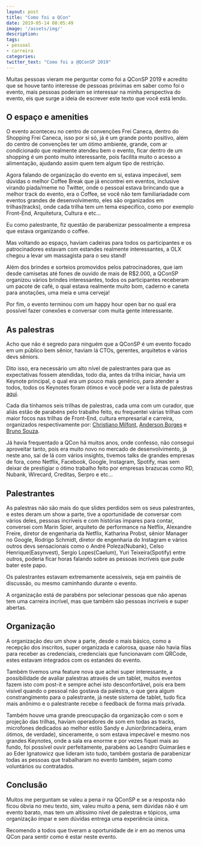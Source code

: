 ```yaml
---
layout: post
title: "Como foi a QCon"
date: 2019-05-14 08:05:49
image: '/assets/img/'
description:
tags:
- pessoal
- carreira
categories:
twitter_text: "Como foi a @QConSP 2019"
---
```


Muitas pessoas vieram me perguntar como foi a QConSP 2019 e acredito que se houve tanto interesse de pessoas próximas em saber como foi o evento, mais pessoas poderiam se interessar na minha perspectiva do evento, eis que surge a ideia de escrever este texto que você está lendo.

## O espaço e amenities

O evento aconteceu no centro de convenções Frei Caneca, dentro do Shopping Frei Caneca, isso por si só, já é um grande ponto positivo, além do centro de convenções ter um ótimo ambiente, grande, com ar condicionado que realmente atendeu bem o evento, ficar dentro de um shopping é um ponto muito interessante, pois facilita muito o acesso a alimentação, ajudando assim quem tem algum tipo de restrição.

Agora falando de organização do evento em si, estava impecável, sem dúvidas o melhor Coffee Break que já encontrei em eventos, inclusive virando piada/meme no Twitter, onde o pessoal estava brincando que a melhor track do evento, era o Coffee, se você não tem familiariadade com eventos grandes de desenvolvimento, eles são organizados em trilhas(tracks), onde cada trilha tem um tema especifíco, como por exemplo Front-End, Arquitetura, Cultura e etc...

Eu como palestrante, fiz questão de parabenizar pessoalmente a empresa que estava organizando o coffee.

Mas voltando ao espaço, haviam cadeiras para todos os participantes e os patrocinadores estavam com estandes realmente interessantes, a OLX chegou a levar um massagista para o seu stand!

Além dos brindes e sorteios promovidos pelos patrocinadores, que iam desde camisetas até fones de ouvido de mais de R$2.000, a QConSP organizou vários brindes interessantes, todos os participantes receberam um pacote de café, o qual estava realmente muito bom, caderno e caneta para anotações, uma meia e uma cerveja!

Por fim, o evento terminou com um happy hour open bar no qual era possível fazer conexões e conversar com muita gente interessante.

## As palestras

Acho que não é segredo para ninguém que a QConSP é um evento focado em um público bem sênior, haviam lá CTOs, gerentes, arquitetos e vários devs sêniors.

Dito isso, era necessário um alto nível de palestrantes para que as expectativas fossem atendidas, todo dia, antes da trilha iniciar, havia um Keynote principal, o qual era um pouco mais genérico, para atender a todos, todos os Keynotes foram ótimos e você pode ver a lista de palestras [aqui](https://qconsp.com/schedule/sp2019/tabular).

Cada dia tínhamos seis trilhas de palestras, cada uma com um curador, que aliás estão de parabéns pelo trabalho feito, eu frequentei várias trilhas com maior focos nas trilhas de Front-End, cultura empresarial e carreira, organizados respectivamente por: [Christiano Milfont](https://qconsp.com/sp2019/pc-chairs/christiano-milfont), [Anderson Borges](https://qconsp.com/sp2019/pc-chairs/anderson-borges) e [Bruno Souza](https://qconsp.com/sp2019/pc-chairs/bruno-souza).

Já havia frequentado a QCon há muitos anos, onde confesso, não consegui aproveitar tanto, pois era muito novo no mercado de desenvolvimento, já neste ano, sai de lá com vários insights, tivemos talks de grandes empresas de fora, como Netflix, Facebook, Google, Instagram, Spotify, mas sem deixar de prestigiar o ótimo trabalho feito por empresas brazucas como RD, Nubank, Wirecard, Creditas, Serpro e etc...

## Palestrantes

As palestras não são mais do que slides perdidos sem os seus palestrantes, e estes deram um show a parte, tive a oportunidade de conversar com vários deles, pessoas incríveis e com histórias ímpares para contar, conversei com Marin Spier, arquiteto de performance na Netflix, Alexandre Freire, diretor de engenharia da Netflix, Katharina Probst, sênior Manager no Google, Rodrigo Schmidt, diretor de engenharia do Instagram e vários outros devs sensacionais como o André Poleza(Nubank), Celso Henrique(Easynvest), Sergío Lopes(Caelum), Yuri Teixeira(Spotify) entre outros, poderia ficar horas falando sobre as pessoas incríveis que pude bater este papo.

Os palestrantes estavam extremamente acessíveis, seja em painéis de discussão, ou mesmo caminhando durante o evento.

A organização está de parabéns por selecionar pessoas que não apenas tem uma carreira incrível, mas que também são pessoas incríveis e super abertas.

## Organização

A organização deu um show a parte, desde o mais básico, como a recepção dos inscritos, super organizada e calorosa, quase não havia filas para receber as credenciais, credenciais que funcionavam com QRCode, estes estavam integrados com os estandes do evento.

Também tivemos uma feature nova que achei super interessante, a possibilidade de avaliar palestras através de um tablet, muitos eventos fazem isto com post-it e sempre achei isto desconfortável, pois era bem visível quando o pessoal não gostava da palestra, o que gera algum constrangimento para o palestrante, já neste sistema de tablet, tudo fica mais anônimo e o palestrante recebe o feedback de forma mais privada.

Também houve uma grande preocupação da organização com o som e projeção das trilhas, haviam operadores de som em todas as tracks, microfones dedicados ao melhor estilo Sandy e Junior(brincadeira, eram ótimos, de verdade), sinceramente, o som estava impecável e mesmo nos grandes Keynotes, onde a sala era enorme e por vezes fiquei mais ao fundo, foi possível ouvir perfeitamente, parabéns ao Leandro Guimarães e ao Eder Ignatowicz que lideram isto tudo, também gostaria de parabenizar todas as pessoas que trabalharam no evento também, sejam como voluntários ou contratados.

## Conclusão

Muitos me perguntam se valeu a pena ir na QConSP e se a resposta não ficou óbvia no meu texto, sim, valeu muito a pena, sem dúvidas não é um evento barato, mas tem um altíssimo nível de palestras e tópicos, uma organização ímpar e sem dúvidas entrega uma experiência  única.

Recomendo a todos que tiveram a oportunidade de ir em ao menos uma QCon para sentir como é estar neste evento.
